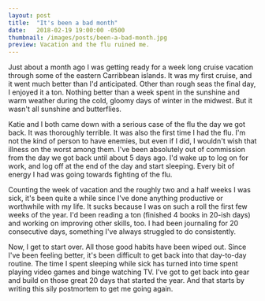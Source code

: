 ```yaml
---
layout: post
title:  "It's been a bad month"
date:   2018-02-19 19:00:00 -0500
thumbnail: /images/posts/been-a-bad-month.jpg
preview: Vacation and the flu ruined me.
---
```

Just about a month ago I was getting ready for a week long cruise vacation through some of the eastern Carribbean islands. It was my first cruise, and it went much better than I'd anticipated. Other than rough seas the final day, I enjoyed it a ton. Nothing better than a week spent in the sunshine and warm weather during the cold, gloomy days of winter in the midwest. But it wasn't all sunshine and butterflies.

Katie and I both came down with a serious case of the flu the day we got back. It was thoroughly terrible. It was also the first time I had the flu. I'm not the kind of person to have enemies, but even if I did, I wouldn't wish that illness on the worst among them. I've been absolutely out of commission from the day we got back until about 5 days ago. I'd wake up to log on for work, and log off at the end of the day and start sleeping. Every bit of energy I had was going towards fighting of the flu.

 Counting the week of vacation and the roughly two and a half weeks I was sick, it's been quite a while since I've done anything productive or worthwhile with my life. It sucks because I was on such a roll the first few weeks of the year. I'd been reading a ton (finished 4 books in 20-ish days) and working on improving other skills, too. I had been journaling for 20 consecutive days, something I've always struggled to do consistently.

 Now, I get to start over. All those good habits have been wiped out. Since I've been feeling better, it's been difficult to get back into that day-to-day routine. The time I spent sleeping while sick has turned into time spent playing video games and binge watching TV. I've got to get back into gear and build on those great 20 days that started the year. And that starts by writing this sily postmortem to get me going again.